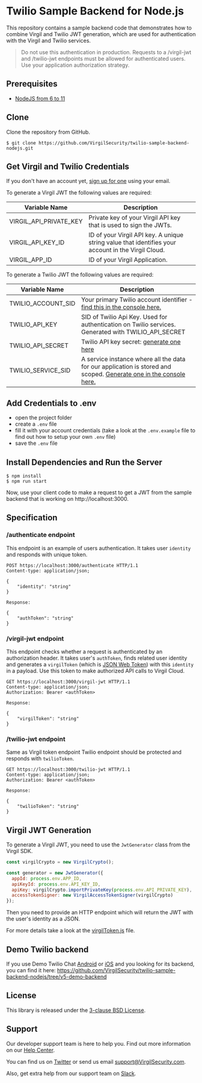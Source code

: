 # Twilio Sample Backend for Node.js

This repository contains a sample backend code that demonstrates how to combine Virgil and Twilio JWT generation, which are used for authentication with the Virgil and Twilio services.

> Do not use this authentication in production. Requests to a /virgil-jwt and /twilio-jwt endpoints must be allowed for authenticated users. Use your application authorization strategy.

## Prerequisites
- [NodeJS from 6 to 11](https://nodejs.org)

## Clone

Clone the repository from GitHub.

```
$ git clone https://github.com/VirgilSecurity/twilio-sample-backend-nodejs.git
```

## Get Virgil and Twilio Credentials

If you don't have an account yet, [sign up for one](https://dashboard.virgilsecurity.com/signup) using your email.

To generate a Virgil JWT the following values are required:

| Variable Name                     | Description                    |
|-----------------------------------|--------------------------------|
| VIRGIL_API_PRIVATE_KEY          | Private key of your Virgil API key that is used to sign the JWTs. |
| VIRGIL_API_KEY_ID               | ID of your Virgil API key. A unique string value that identifies your account in the Virgil Cloud. |
| VIRGIL_APP_ID                   | ID of your Virgil Application. |

To generate a Twilio JWT the following values are required:

| Variable Name                     | Description                    |
|-----------------------------------|--------------------------------|
| TWILIO_ACCOUNT_SID                | Your primary Twilio account identifier - [find this in the console here.](https://www.twilio.com/console)        |
| TWILIO_API_KEY                    | SID of Twilio Api Key. Used for authentication on Twilio services. Generated with TWILIO_API_SECRET|
| TWILIO_API_SECRET                 | Twilio API key secret: [generate one here](https://www.twilio.com/console/chat/runtime/api-keys) |
| TWILIO_SERVICE_SID            | A service instance where all the data for our application is stored and scoped. [Generate one in the console here.](https://www.twilio.com/console/chat/dashboard) |

## Add Credentials to .env

- open the project folder
- create a `.env` file
- fill it with your account credentials (take a look at the `.env.example` file to find out how to setup your own `.env` file)
- save the `.env` file


## Install Dependencies and Run the Server

```
$ npm install
$ npm run start
```
Now, use your client code to make a request to get a JWT from the sample backend that is working on http://localhost:3000.

## Specification

### /authenticate endpoint
This endpoint is an example of users authentication. It takes user `identity` and responds with unique token.

```http
POST https://localhost:3000/authenticate HTTP/1.1
Content-type: application/json;

{
    "identity": "string"
}

Response:

{
    "authToken": "string"
}
```

### /virgil-jwt endpoint
This endpoint checks whether a request is authenticated by an authorization header. It takes user's `authToken`, finds related user identity and generates a `virgilToken` (which is [JSON Web Token](https://jwt.io/)) with this `identity` in a payload. Use this token to make authorized API calls to Virgil Cloud.

```http
GET https://localhost:3000/virgil-jwt HTTP/1.1
Content-type: application/json;
Authorization: Bearer <authToken>

Response:

{
    "virgilToken": "string"
}
```

### /twilio-jwt endpoint
Same as Virgil token endpoint Twilio endpoint should be protected and responds with `twilioToken`.

```http
GET https://localhost:3000/twilio-jwt HTTP/1.1
Content-type: application/json;
Authorization: Bearer <authToken>

Response:

{
    "twilioToken": "string"
}
```

## Virgil JWT Generation
To generate a Virgil JWT, you need to use the `JwtGenerator` class from the Virgil SDK.

```js
const virgilCrypto = new VirgilCrypto();

const generator = new JwtGenerator({
  appId: process.env.APP_ID,
  apiKeyId: process.env.API_KEY_ID,
  apiKey: virgilCrypto.importPrivateKey(process.env.API_PRIVATE_KEY),
  accessTokenSigner: new VirgilAccessTokenSigner(virgilCrypto)
});

```

Then you need to provide an HTTP endpoint which will return the JWT with the user's identity as a JSON.

For more details take a look at the [virgilToken.js](api/virgilToken.js) file.

## Demo Twilio backend

If you use Demo Twilio Chat [Android](https://github.com/VirgilSecurity/demo-twilio-chat-android) or [iOS](https://github.com/VirgilSecurity/chat-twilio-ios/tree/sample-v5) and you looking for its backend, you can find it here: https://github.com/VirgilSecurity/twilio-sample-backend-nodejs/tree/v5-demo-backend

## License

This library is released under the [3-clause BSD License](LICENSE.md).

## Support

Our developer support team is here to help you. Find out more information on our [Help Center](https://help.virgilsecurity.com/).

You can find us on [Twitter](https://twitter.com/VirgilSecurity) or send us email support@VirgilSecurity.com.

Also, get extra help from our support team on [Slack](https://virgilsecurity.slack.com/join/shared_invite/enQtMjg4MDE4ODM3ODA4LTc2OWQwOTQ3YjNhNTQ0ZjJiZDc2NjkzYjYxNTI0YzhmNTY2ZDliMGJjYWQ5YmZiOGU5ZWEzNmJiMWZhYWVmYTM).
